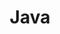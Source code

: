 ---
permalink: /java/
title: "Java"
layout: categories
author_profile: true
toc: true
toc_sticky: true
---